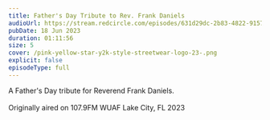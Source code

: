 ```yaml
---
title: Father's Day Tribute to Rev. Frank Daniels
audioUrl: https://stream.redcircle.com/episodes/631d29dc-2b83-4822-9157-49d206a249ca/stream.mp3
pubDate: 18 Jun 2023
duration: 01:11:56
size: 5
cover: /pink-yellow-star-y2k-style-streetwear-logo-23-.png
explicit: false
episodeType: full
---
```

A Father's Day tribute for Reverend Frank Daniels.\
\
Originally aired on 107.9FM WUAF Lake City, FL 2023